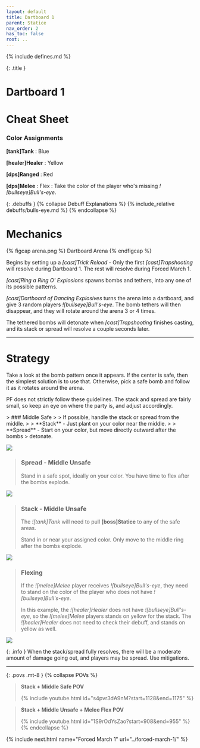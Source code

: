 ```yaml
---
layout: default
title: Dartboard 1
parent: Statice
nav_order: 2
has_toc: false
root: ..
---
```


{% include defines.md %}

{: .title }
# Dartboard 1

# Cheat Sheet

### Color Assignments
**[tank]Tank**
: Blue

**[healer]Healer**
: Yellow

**[dps]Ranged**
: Red

**[dps]Melee**
: Flex
: Take the color of the player who's missing *![bullseye]Bull's-eye*.

{: .debuffs }
{% collapse Debuff Explanations %}
{% include_relative debuffs/bulls-eye.md %}
{% endcollapse %}

# Mechanics

{% figcap arena.png %}
Dartboard Arena
{% endfigcap %}

Begins by setting up a *[cast]Trick Reload* - Only the first *[cast]Trapshooting*
will resolve during Dartboard 1. The rest will resolve during Forced March 1.

*[cast]Ring a Ring O' Explosions* spawns bombs and tethers, into any one of
its possible patterns.

*[cast]Dartboard of Dancing Explosives* turns the arena into a dartboard, and
give 3 random players *![bullseye]Bull's-eye*. The bomb tethers will then
disappear, and they will rotate around the arena 3 or 4 times.

The tethered bombs will detonate when *[cast]Trapshooting* finishes casting,
and its stack or spread will resolve a couple seconds later.

-----

# Strategy

Take a look at the bomb pattern once it appears. If the center is safe, then the
simplest solution is to use that. Otherwise, pick a safe bomb and follow it as
it rotates around the arena.

PF does not strictly follow these guidelines. The stack and spread are fairly
small, so keep an eye on where the party is, and adjust accordingly.

<div class="mechanics" markdown="1">
> ### Middle Safe
>
> If possible, handle the stack or spread from the middle.
>
> **Stack** - Just plant on your color near the middle.
>
> **Spread** - Start on your color, but move directly outward after the bombs
> detonate.


![](./spread-middle.png)

> ### Spread - Middle Unsafe
>
> Stand in a safe spot, ideally on your color. You have time to flex after the
> bombs explode.

![](./spread-sides.png)

> ### Stack - Middle Unsafe
>
> The *![tank]Tank* will need to pull **[boss]Statice** to any of the safe areas.
>
> Stand in or near your assigned color. Only move to the middle ring after the
> bombs explode.

![](./stack-sides.png)

> ### Flexing
>
> If the *![melee]Melee* player receives *![bullseye]Bull's-eye*, they need to
> stand on the color of the player who does not have *![bullseye]Bull's-eye*.
>
> In this example, the *![healer]Healer* does not have *![bullseye]Bull's-eye*,
> so the *![melee]Melee* players stands on yellow for the stack. The
> *![healer]Healer* does not need to check their debuff, and stands on yellow
> as well.

![](./flex-example.png)
</div>

{: .info }
When the stack/spread fully resolves, there will be a moderate amount of
damage going out, and players may be spread. Use mitigations.

-----

{: .povs .mt-8 }
{% collapse POVs %}
> **Stack + Middle Safe POV**
>
> {% include youtube.html id="s4pvr3dA9nM?start=1128&end=1175" %}

> **Stack + Middle Unsafe + Melee Flex POV**
>
> {% include youtube.html id="1S9rOdYsZao?start=908&end=955" %}
{% endcollapse %}

{% include next.html name="Forced March 1" url="../forced-march-1/" %}
